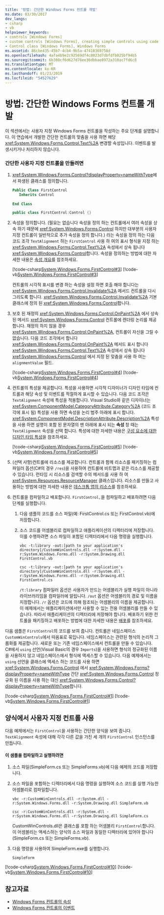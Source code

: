 ```yaml
---
title: '방법: 간단한 Windows Forms 컨트롤 개발'
ms.date: 03/30/2017
dev_langs:
- csharp
- vb
helpviewer_keywords:
- controls [Windows Forms]
- custom controls [Windows Forms], creating simple controls using code
- Control class [Windows Forms], Windows Forms
ms.assetid: 86cbe435-45b7-4cb4-9b5a-47418369758d
ms.openlocfilehash: 4afa4b9e2c92569df4c8023d7dbfdfb025bf94b5
ms.sourcegitcommit: 6b308cf6d627d78ee36dbbae8972a310ac7fd6c8
ms.translationtype: MT
ms.contentlocale: ko-KR
ms.lasthandoff: 01/23/2019
ms.locfileid: "54527629"
---
```

# <a name="how-to-develop-a-simple-windows-forms-control"></a>방법: 간단한 Windows Forms 컨트롤 개발
이 섹션에서는 사용자 지정 Windows Forms 컨트롤을 작성하는 주요 단계를 설명합니다. 이 연습에서 개발한 간단한 컨트롤의 맞춤을 사용 하면 해당 <xref:System.Windows.Forms.Control.Text%2A> 변경할 속성입니다. 이벤트를 발생시키거나 처리하지 않습니다.  
  
### <a name="to-create-a-simple-custom-control"></a>간단한 사용자 지정 컨트롤을 만들려면  
  
1.  <xref:System.Windows.Forms.Control?displayProperty=nameWithType>에서 파생된 클래스를 정의합니다.  
  
    ```vb  
    Public Class FirstControl  
       Inherits Control  
  
    End Class  
    ```  
  
    ```csharp  
    public class FirstControl:Control {}  
    ```  
  
2.  속성을 정의합니다. (필요는 없습니다 속성을 정의 하는 컨트롤에서 여러 속성을 상속 하기 때문에 <xref:System.Windows.Forms.Control> 하지만 대부분의 사용자 지정 컨트롤이 일반적으로 추가 속성을 정의 합니다.) 라는 속성을 정의 하는 다음 코드 조각 `TextAlignment` 하는 `FirstControl` 사용 하 여의 표시 형식을 지정 하는 <xref:System.Windows.Forms.Control.Text%2A> 속성에서 상속 됩니다 <xref:System.Windows.Forms.Control>합니다. 속성을 정의하는 방법에 대한 자세한 내용은 [속성 개요](https://msdn.microsoft.com/library/8f1a1ff1-0f05-40e0-bfdf-80de8fff7d52)를 참조하세요.  
  
     [!code-csharp[System.Windows.Forms.FirstControl#3](../../../../samples/snippets/csharp/VS_Snippets_Winforms/System.Windows.Forms.FirstControl/CS/FirstControl.cs#3)]
     [!code-vb[System.Windows.Forms.FirstControl#3](../../../../samples/snippets/visualbasic/VS_Snippets_Winforms/System.Windows.Forms.FirstControl/VB/FirstControl.vb#3)]  
  
     컨트롤의 시각적 표시를 변경 하는 속성을 설정 하면 호출 해야 합니다는 <xref:System.Windows.Forms.Control.Invalidate%2A> 메서드 컨트롤을 다시 그리도록 합니다. <xref:System.Windows.Forms.Control.Invalidate%2A> 기본 클래스에 정의 된 <xref:System.Windows.Forms.Control>합니다.  
  
3.  보호 된 재정의 <xref:System.Windows.Forms.Control.OnPaint%2A> 에서 상속 된 메서드 <xref:System.Windows.Forms.Control> 컨트롤에 렌더링 논리를 제공 합니다. 재정의 하지 않을 경우 <xref:System.Windows.Forms.Control.OnPaint%2A>, 컨트롤이 자신을 그릴 수 없습니다. 다음 코드 조각에서 합니다 <xref:System.Windows.Forms.Control.OnPaint%2A> 메서드 표시 합니다 <xref:System.Windows.Forms.Control.Text%2A> 속성에서 상속 됩니다 <xref:System.Windows.Forms.Control> 에서 지정 된 맞춤을 사용 하 여는 `alignmentValue` 필드.  
  
     [!code-csharp[System.Windows.Forms.FirstControl#4](../../../../samples/snippets/csharp/VS_Snippets_Winforms/System.Windows.Forms.FirstControl/CS/FirstControl.cs#4)]
     [!code-vb[System.Windows.Forms.FirstControl#4](../../../../samples/snippets/visualbasic/VS_Snippets_Winforms/System.Windows.Forms.FirstControl/VB/FirstControl.vb#4)]  
  
4.  컨트롤의 특성을 제공합니다. 특성을 사용하면 시각적 디자이너가 디자인 타임에 컨트롤과 해당 속성 및 이벤트를 적절하게 표시할 수 있습니다. 다음 코드 조각은 `TextAlignment` 속성에 특성을 적용합니다. Visual Studio와 같은 디자이너는 <xref:System.ComponentModel.CategoryAttribute.Category%2A> (코드 조각에 표시 됨) 특성을 사용 하면 속성을 논리 범주 아래에 표시 합니다. <xref:System.ComponentModel.DescriptionAttribute.Description%2A> 특성을 사용 하면 설명이 포함 된 문자열의 맨 아래에 표시 되는 **속성** 창 때는 `TextAlignment` 속성을 선택 합니다. 특성에 대한 자세한 내용은 [구성 요소에 대한 디자인 타임 특성](https://msdn.microsoft.com/library/12050fe3-9327-4509-9e21-4ee2494b95c3)을 참조하세요.  
  
     [!code-csharp[System.Windows.Forms.FirstControl#5](../../../../samples/snippets/csharp/VS_Snippets_Winforms/System.Windows.Forms.FirstControl/CS/FirstControl.cs#5)]
     [!code-vb[System.Windows.Forms.FirstControl#5](../../../../samples/snippets/visualbasic/VS_Snippets_Winforms/System.Windows.Forms.FirstControl/VB/FirstControl.vb#5)]  
  
5.  (선택 사항)컨트롤에 리소스를 제공합니다. 컨트롤과 함께 리소스를 패키징하는 컴파일러 옵션(C#의 경우 `/res`)을 사용하여 컨트롤에 비트맵과 같은 리소스를 제공할 수 있습니다. 런타임 시 리소스를 검색할 수의 메서드를 사용 하 여 <xref:System.Resources.ResourceManager> 클래스입니다. 리소스를 만들고 사용하는 방법에 대한 자세한 내용은 [데스크톱 앱의 리소스](../../../../docs/framework/resources/index.md)를 참조하세요.  
  
6.  컨트롤을 컴파일하고 배포합니다. `FirstControl,`을 컴파일하고 배포하려면 다음 단계를 실행합니다.  
  
    1.  다음 샘플의 코드를 소스 파일(예: FirstControl.cs 또는 FirstControl.vb)에 저장합니다.  
  
    2.  소스 코드를 어셈블리로 컴파일하고 애플리케이션의 디렉터리에 저장합니다. 이를 수행하려면 소스 파일이 포함된 디렉터리에서 다음 명령을 실행합니다.  
  
        ```console  
        vbc -t:library -out:[path to your application's directory]/CustomWinControls.dll -r:System.dll -r:System.Windows.Forms.dll -r:System.Drawing.dll FirstControl.vb  
        ```  
  
        ```console 
        csc -t:library -out:[path to your application's directory]/CustomWinControls.dll -r:System.dll -r:System.Windows.Forms.dll -r:System.Drawing.dll FirstControl.cs  
        ```  
  
         `/t:library` 컴파일러 옵션은 사용자가 만드는 어셈블리가 실행 파일이 아니라 라이브러리임을 컴파일러에 알립니다. `/out` 옵션은 어셈블리의 경로 및 이름을 지정합니다. `/r` 옵션은 코드에 의해 참조되는 어셈블리의 이름을 제공합니다. 이 예제에서는 애플리케이션에서만 사용할 수 있는 전용 어셈블리를 만들 수 있습니다. 따라서 애플리케이션의 디렉터리에 저장해야 합니다. 배포하기 위한 컨트롤을 패키징하고 배포하는 방법에 대한 자세한 내용은 [배포](../../../../docs/framework/deployment/index.md)를 참조하세요.  
  
 다음 샘플은 `FirstControl`의 코드를 보여 줍니다. 컨트롤은 네임스페이스 `CustomWinControls`에서 따옴표로 묶입니다. 네임스페이스는 관련된 형식의 논리적 그룹화를 제공합니다. 새로운 또는 기존 네임스페이스에서 컨트롤을 만들 수 있습니다. C#에서 `using` 선언(Visual Basic의 경우 `Imports`)을 사용하면 형식의 정규화된 이름을 사용하지 않고 네임스페이스에서 형식에 액세스할 수 있습니다. 다음 예제에서는 `using` 선언을 클래스에 액세스 하는 코드를 사용 하면 <xref:System.Windows.Forms.Control> 에서 <xref:System.Windows.Forms?displayProperty=nameWithType> 간단 <xref:System.Windows.Forms.Control> 정규화 된 이름을 사용 하는 대신 <xref:System.Windows.Forms.Control?displayProperty=nameWithType>합니다.  
  
 [!code-csharp[System.Windows.Forms.FirstControl#1](../../../../samples/snippets/csharp/VS_Snippets_Winforms/System.Windows.Forms.FirstControl/CS/FirstControl.cs#1)]
 [!code-vb[System.Windows.Forms.FirstControl#1](../../../../samples/snippets/visualbasic/VS_Snippets_Winforms/System.Windows.Forms.FirstControl/VB/FirstControl.vb#1)]  
  
## <a name="using-the-custom-control-on-a-form"></a>양식에서 사용자 지정 컨트롤 사용  
 다음 예제에서는 `FirstControl`을 사용하는 간단한 양식을 보여 줍니다. `TextAlignment` 속성에 대해 각각 다른 값을 가진 세 개의 `FirstControl` 인스턴스를 만듭니다.  
  
#### <a name="to-compile-and-run-this-sample"></a>이 샘플을 컴파일하고 실행하려면  
  
1.  소스 파일(SimpleForm.cs 또는 SimpleForms.vb)에 다음 예제의 코드를 저장합니다.  
  
2.  소스 파일을 포함하는 디렉터리에서 다음 명령을 실행하여 소스 코드를 실행 가능한 어셈블리로 컴파일합니다.  
  
    ```console  
    vbc -r:CustomWinControls.dll -r:System.dll -r:System.Windows.Forms.dll -r:System.Drawing.dll SimpleForm.vb  
    ```  
  
    ```console 
    csc -r:CustomWinControls.dll -r:System.dll -r:System.Windows.Forms.dll -r:System.Drawing.dll SimpleForm.cs  
    ```  
  
     CustomWinControls.dll은 클래스를 포함 하는 어셈블리 `FirstControl`합니다. 이 어셈블리는 액세스하는 양식의 소스 파일과 동일한 디렉터리에 있어야 합니다(SimpleForm.cs 또는 SimpleForms.vb).  
  
3.  다음 명령을 사용하여 SimpleForm.exe를 실행합니다.  
  
    ```console
    SimpleForm  
    ```  
  
 [!code-csharp[System.Windows.Forms.FirstControl#10](../../../../samples/snippets/csharp/VS_Snippets_Winforms/System.Windows.Forms.FirstControl/CS/SimpleForm.cs#10)]
 [!code-vb[System.Windows.Forms.FirstControl#10](../../../../samples/snippets/visualbasic/VS_Snippets_Winforms/System.Windows.Forms.FirstControl/VB/SimpleForm.vb#10)]  
  
## <a name="see-also"></a>참고자료
- [Windows Forms 컨트롤의 속성](../../../../docs/framework/winforms/controls/properties-in-windows-forms-controls.md)
- [Windows Forms 컨트롤의 이벤트](../../../../docs/framework/winforms/controls/events-in-windows-forms-controls.md)
